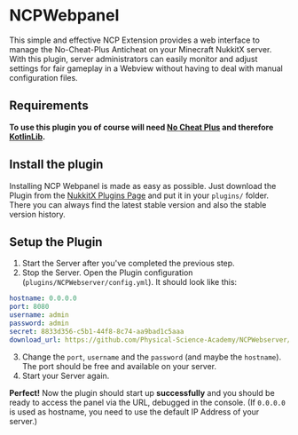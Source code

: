 # NCPWebpanel
This simple and effective NCP Extension provides a web interface to manage the No-Cheat-Plus Anticheat on your Minecraft NukkitX server. With this plugin, server administrators can easily monitor and adjust settings for fair gameplay in a Webview without having to deal with manual configuration files.

## Requirements
**To use this plugin you of course will need [No Cheat Plus](https://cloudburstmc.org/resources/nocheatplus.820/) and therefore [KotlinLib](https://cloudburstmc.org/resources/kotlinlib.48/).**

## Install the plugin
Installing NCP Webpanel is made as easy as possible.
Just download the Plugin from the [NukkitX Plugins Page](https://cloudburstmc.org/resources/ncp-webpanel.914/) and put it in your `plugins/` folder.
There you can always find the latest stable version and also the stable version history.

## Setup the Plugin
1. Start the Server after you've completed the previous step.
2. Stop the Server. Open the Plugin configuration (`plugins/NCPWebserver/config.yml`). It should look like this:
```yaml
hostname: 0.0.0.0
port: 8080
username: admin
password: admin
secret: 8833d356-c5b1-44f8-8c74-aa9bad1c5aaa
download_url: https://github.com/Physical-Science-Academy/NCPWebserver/releases/latest/download/webapp.zip
```
3. Change the `port`, `username` and the `password` (and maybe the `hostname`). The port should be free and available on your server.
4. Start your Server again.

**Perfect!** Now the plugin should start up **successfully** and you should be ready to access the panel via the URL, debugged in the console. (If `0.0.0.0` is used as hostname, you need to use the default IP Address of your server.)
